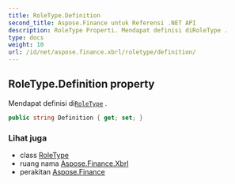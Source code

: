 ```yaml
---
title: RoleType.Definition
second_title: Aspose.Finance untuk Referensi .NET API
description: RoleType Properti. Mendapat definisi diRoleType .
type: docs
weight: 10
url: /id/net/aspose.finance.xbrl/roletype/definition/
---
```

## RoleType.Definition property

Mendapat definisi di[`RoleType`](../) .

```csharp
public string Definition { get; set; }
```

### Lihat juga

* class [RoleType](../)
* ruang nama [Aspose.Finance.Xbrl](../../roletype/)
* perakitan [Aspose.Finance](../../../)


